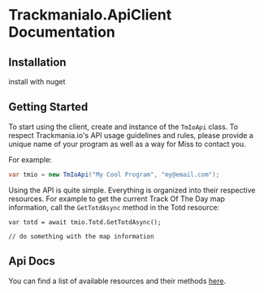 # TrackmaniaIo.ApiClient Documentation

## Installation
install with nuget

## Getting Started
To start using the client, create and instance of the `TmIoApi` class. To respect Trackmania.io's API usage guidelines and rules, please provide a unique name of your program as well as a way for Miss to contact you.

For example:
```cs
var tmio = new TmIoApi("My Cool Program", "my@email.com");
```

Using the API is quite simple. Everything is organized into their respective resources. For example to get the current Track Of The Day map information, call the `GetTotdAsync` method in the Totd resource:
```
var totd = await tmio.Totd.GetTotdAsync();

// do something with the map information
```


## Api Docs
You can find a list of available resources and their methods [here](/api/TrackmaniaIo.ApiClient.Resources.html).
